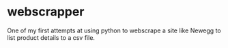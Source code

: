 # webscrapper

One of my first attempts at using python to webscrape a site like Newegg to list product details to a csv file.
